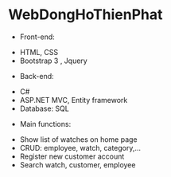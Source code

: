 # WebDongHoThienPhat
- Front-end: 
+ HTML, CSS
+ Bootstrap 3 , Jquery
- Back-end:
+ C#
+ ASP.NET MVC, Entity framework
+ Database: SQL
- Main functions: 
+ Show list of watches on home page
+ CRUD: employee, watch, category,...
+ Register new customer account
+ Search watch, customer, employee
